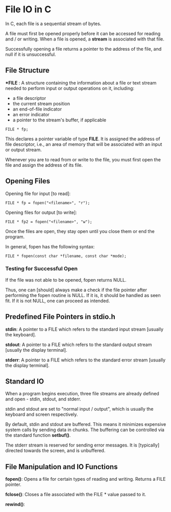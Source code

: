 # File IO in C # 

In C, each file is a sequential stream of bytes. 

A file must first be opened properly before it can be accessed for reading and / or writing. When a file is opened, a __stream__ is associated with that file. 

Successfully opening a file returns a pointer to the address of the file, and null if it is unsuccessful. 

## File Structure ## 
__\*FILE__ : A structure containing the information about a file or text stream needed to perform input or output operations on it, including: 
* a file descriptor 
* the current stream position 
* an end-of-file indicator 
* an error indicator 
* a pointer to the stream's buffer, if applicable 

```
FILE * fp;
``` 
This declares a pointer variable of type __FILE__. It is assigned the address of file descriptor, i.e., an area of memory that will be associated with an input or output stream. 

Whenever you are to read from or write to the file, you must first open the file and assign the address of its file. 

## Opening Files ## 
Opening file for input [to read]: 
```
FILE * fp = fopen("<filename>", "r");
```
Opening files for output [to write]:
```
FILE * fp2 = fopen("<filename>", "w");
```
Once the files are open, they stay open until you close them or end the program. 

In general, fopen has the following syntax: 
```
FILE * fopen(const char *filename, const char *mode);
```
### Testing for Successful Open ### 
If the file was not able to be opened, fopen returns NULL. 

Thus, one can [should] always make a check if the file pointer after performing the fopen routine is NULL. If it is, it should be handled as seen fit. If it is not NULL, one can proceed as intended. 

## Predefined File Pointers in stdio.h ## 
__stdin__: A pointer to a FILE which refers to the standard input stream [usually the keyboard]. 

__stdout__: A pointer to a FILE which refers to the standard output stream [usually the display terminal]. 

__stderr__: A pointer to a FILE which refers to the standard error stream [usually the display terminal].  

## Standard IO ## 
When a program begins execution, three file streams are already defined and open - stdin, stdout, and stderr.  

stdin and stdout are set to "normal input / output", which is usually the keyboard and screen respectively. 

By default, stdin and stdout are buffered. This means it minimizes expensive system calls by sending data in chunks. The buffering can be controlled via the standard function __setbuf()__. 

The stderr stream is reserved for sending error messages. It is [typically] directed towards the screen, and is unbuffered. 

## File Manipulation and IO Functions ## 
__fopen()__: Opens a file for certain types of reading and writing. Returns a FILE pointer. 

__fclose()__: Closes a file associated with the FILE * value passed to it. 

__rewind()__: 
